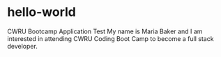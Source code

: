 # hello-world
CWRU Bootcamp Application Test
My name is Maria Baker and I am interested in attending CWRU Coding Boot Camp to become a full stack developer.
